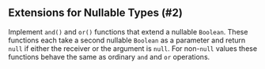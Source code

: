 ## Extensions for Nullable Types (#2)

Implement `and()` and `or()` functions that extend a nullable `Boolean`. These
functions each take a second nullable `Boolean` as a parameter and return
`null` if either the receiver or the argument is `null`. For non-`null` values
these functions behave the same as ordinary `and` and `or` operations.